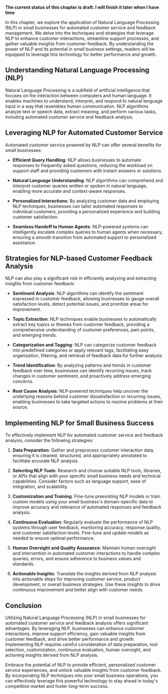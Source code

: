 **The current status of this chapter is draft. I will finish it later when I have time**

In this chapter, we explore the application of Natural Language Processing (NLP) in small businesses for automated customer service and feedback management. We delve into the techniques and strategies that leverage NLP to enhance customer interactions, streamline support processes, and gather valuable insights from customer feedback. By understanding the power of NLP and its potential in small business settings, readers will be equipped to leverage this technology for better performance and growth.

Understanding Natural Language Processing (NLP)
-----------------------------------------------

Natural Language Processing is a subfield of artificial intelligence that focuses on the interaction between computers and human language. It enables machines to understand, interpret, and respond to natural language input in a way that resembles human communication. NLP algorithms analyze text or speech data, extract meaning, and perform various tasks, including automated customer service and feedback analysis.

Leveraging NLP for Automated Customer Service
---------------------------------------------

Automated customer service powered by NLP can offer several benefits for small businesses:

* **Efficient Query Handling**: NLP allows businesses to automate responses to frequently asked questions, reducing the workload on support staff and providing customers with instant answers or solutions.

* **Natural Language Understanding**: NLP algorithms can comprehend and interpret customer queries written or spoken in natural language, enabling more accurate and context-aware responses.

* **Personalized Interactions**: By analyzing customer data and employing NLP techniques, businesses can tailor automated responses to individual customers, providing a personalized experience and building customer satisfaction.

* **Seamless Handoff to Human Agents**: NLP-powered systems can intelligently escalate complex queries to human agents when necessary, ensuring a smooth transition from automated support to personalized assistance.

Strategies for NLP-based Customer Feedback Analysis
---------------------------------------------------

NLP can also play a significant role in efficiently analyzing and extracting insights from customer feedback:

* **Sentiment Analysis**: NLP algorithms can identify the sentiment expressed in customer feedback, allowing businesses to gauge overall satisfaction levels, detect potential issues, and prioritize areas for improvement.

* **Topic Extraction**: NLP techniques enable businesses to automatically extract key topics or themes from customer feedback, providing a comprehensive understanding of customer preferences, pain points, and emerging trends.

* **Categorization and Tagging**: NLP can categorize customer feedback into predefined categories or apply relevant tags, facilitating easy organization, filtering, and retrieval of feedback data for further analysis.

* **Trend Identification**: By analyzing patterns and trends in customer feedback over time, businesses can identify recurring issues, track changes in customer sentiment, and proactively address emerging concerns.

* **Root Cause Analysis**: NLP-powered techniques help uncover the underlying reasons behind customer dissatisfaction or recurring issues, enabling businesses to take targeted actions to resolve problems at their source.

Implementing NLP for Small Business Success
-------------------------------------------

To effectively implement NLP for automated customer service and feedback analysis, consider the following strategies:

1. **Data Preparation**: Gather and preprocess customer interaction data, ensuring it is cleaned, structured, and appropriately annotated to facilitate accurate NLP analysis.

2. **Selecting NLP Tools**: Research and choose suitable NLP tools, libraries, or APIs that align with your specific small business needs and technical capabilities. Consider factors such as language support, ease of integration, and scalability.

3. **Customization and Training**: Fine-tune preexisting NLP models or train custom models using your small business's domain-specific data to improve accuracy and relevance of automated responses and feedback analysis.

4. **Continuous Evaluation**: Regularly evaluate the performance of NLP systems through user feedback, monitoring accuracy, response quality, and customer satisfaction levels. Fine-tune and update models as needed to ensure optimal performance.

5. **Human Oversight and Quality Assurance**: Maintain human oversight and intervention in automated customer interactions to handle complex queries, errors, and ensure adherence to business values and standards.

6. **Actionable Insights**: Translate the insights derived from NLP analysis into actionable steps for improving customer service, product development, or overall business strategies. Use these insights to drive continuous improvement and better align with customer needs.

Conclusion
----------

Utilizing Natural Language Processing (NLP) in small businesses for automated customer service and feedback analysis offers significant advantages. By leveraging NLP, businesses can enhance customer interactions, improve support efficiency, gain valuable insights from customer feedback, and drive better performance and growth. Implementing NLP requires careful consideration of data preparation, tool selection, customization, continuous evaluation, human oversight, and actioning insights derived from NLP analysis.

Embrace the potential of NLP to provide efficient, personalized customer service experiences, and unlock valuable insights from customer feedback. By incorporating NLP techniques into your small business operations, you can effectively leverage this powerful technology to stay ahead in today's competitive market and foster long-term success.

